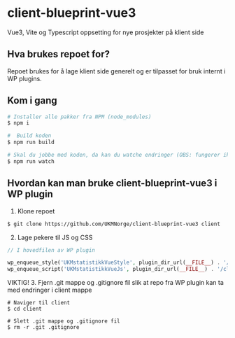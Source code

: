 # client-blueprint-vue3

Vue3, Vite og Typescript oppsetting for nye prosjekter på klient side

## Hva brukes repoet for?
Repoet brukes for å lage klient side generelt og er tilpasset for bruk internt i WP plugins.

## Kom i gang

```bash
# Installer alle pakker fra NPM (node_modules)
$ npm i

#  Build koden
$ npm run build

# Skal du jobbe med koden, da kan du watche endringer (OBS: fungerer ikke fra Vagrant. Kjør det gjerne fra maskina di): 
$ npm run watch
```


## Hvordan kan man bruke client-blueprint-vue3 i WP plugin
1. Klone repoet
```bash
$ git clone https://github.com/UKMNorge/client-blueprint-vue3 client
```

2. Lage pekere til JS og CSS
```php
// I hovedfilen av WP plugin

wp_enqueue_style('UKMstatistikkVueStyle', plugin_dir_url(__FILE__) . '/client/dist/assets/build.css');
wp_enqueue_script('UKMstatistikkVueJs', plugin_dir_url(__FILE__) . '/client/dist/assets/build.js','','',true);
```

VIKTIG!
3. Fjern .git mappe og .gitignore fil slik at repo fra WP plugin kan ta med endringer i client mappe
```bach
# Naviger til client
$ cd client

# Slett .git mappe og .gitignore fil
$ rm -r .git .gitignore
```
